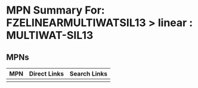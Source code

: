 



# MPN Summary For: FZELINEARMULTIWATSIL13 > linear : MULTIWAT-SIL13

## MPNs
  

|MPN|Direct Links|Search Links|
| :--- | :--- | :--- |
||||
